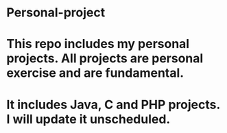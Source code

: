 # Personal-project
# This repo includes my personal projects. All projects are personal exercise and are fundamental.
# It includes Java, C and PHP projects. I will update it unscheduled.
